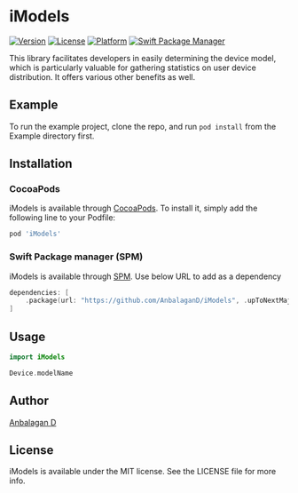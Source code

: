 # iModels

[![Version](https://img.shields.io/cocoapods/v/iModels.svg?style=flat)](https://cocoapods.org/pods/iModels)
[![License](https://img.shields.io/cocoapods/l/iModels.svg?style=flat)](https://cocoapods.org/pods/iModels)
[![Platform](https://img.shields.io/cocoapods/p/iModels.svg?style=flat)](https://cocoapods.org/pods/iModels)
[![Swift Package Manager](https://img.shields.io/badge/Swift_Package_Manager-compatible-orange?style=flat-square)](https://img.shields.io/badge/Swift_Package_Manager-compatible-orange?style=flat-square)

This library facilitates developers in easily determining the device model, which is particularly valuable for gathering statistics on user device distribution. It offers various other benefits as well.

## Example

To run the example project, clone the repo, and run `pod install` from the Example directory first.

## Installation

### CocoaPods

iModels is available through [CocoaPods](https://cocoapods.org/pods/iModels). To install
it, simply add the following line to your Podfile:

```ruby
pod 'iModels'
```

### Swift Package manager (SPM)

iModels is available through [SPM](https://github.com/AnbalaganD/iModels). Use below URL to add as a dependency

```swift
dependencies: [
    .package(url: "https://github.com/AnbalaganD/iModels", .upToNextMajor(from: "0.1.3"))
]
```

## Usage
```swift
import iModels

Device.modelName
```

## Author

[Anbalagan D](mailto:anbu94p@gmail.com)

## License

iModels is available under the MIT license. See the LICENSE file for more info.
